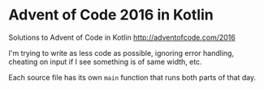 # Advent of Code 2016 in Kotlin

Solutions to Advent of Code in Kotlin 
http://adventofcode.com/2016

I'm trying to write as less code as possible, ignoring error handling, cheating on input if I see something is of same width, etc.

Each source file has its own `main` function that runs both parts of that day.
